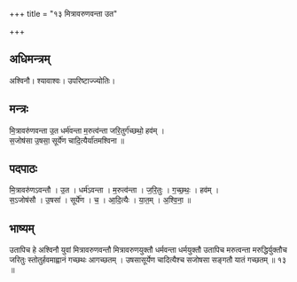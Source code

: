 +++
title = "१३ मित्रावरुणवन्ता उत"

+++
## अधिमन्त्रम्
अश्विनौ। श्यावाश्वः। उपरिष्टाज्ज्योतिः।

## मन्त्रः
मि॒त्रावरु॑णवन्ता उ॒त धर्म॑वन्ता म॒रुत्व॑न्ता जरि॒तुर्ग॑च्छथो॒ हव॑म् ।  
स॒जोष॑सा उ॒षसा॒ सूर्ये॑ण चादि॒त्यैर्या॑तमश्विना ॥

## पदपाठः
मि॒त्रावरु॑णऽवन्तौ । उ॒त । धर्म॑ऽवन्ता । म॒रुत्व॑न्ता । ज॒रि॒तुः । ग॒च्छ॒थः॒ । हव॑म् ।  
स॒ऽजोष॑सौ । उ॒षसा॑ । सूर्ये॑ण । च॒ । आ॒दि॒त्यैः । या॒त॒म् । अ॒श्वि॒ना॒ ॥

## भाष्यम्
उतापिच हे अश्विनौ युवां मित्रावरुणवन्तौ मित्रावरुणयुक्तौ धर्मवन्ता धर्मयुक्तौ उतापिच मरुत्वन्ता मरुद्धिर्युक्तौच जरितुः स्तोतुर्हवमाह्वानं गच्छथः आगच्छतम् । उषसासूर्येण चादित्यैश्च सजोषसा सङ्गतौ यातं गच्छतम् ॥ १३ ॥